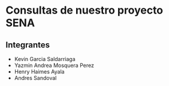 # Consultas de nuestro proyecto SENA
## Integrantes
* Kevin Garcia Saldarriaga
* Yazmin Andrea Mosquera Perez
* Henry Haimes Ayala
* Andres Sandoval
